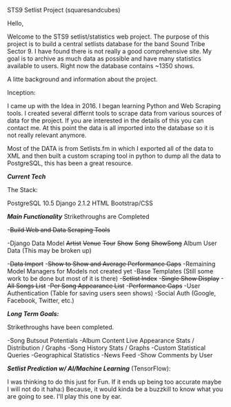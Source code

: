 STS9 Setlist Project (squaresandcubes)

Hello,

Welcome to the STS9 setlist/statistics web project. The purpose of this project is to build a central setlists database for the band Sound Tribe Sector 9. I have found there is not really a good comprehensive site. My goal is to archive as much data as possible and have many statistics available to users. Right now the database contains ~1350 shows.

A litte background and information about the project.

Inception:

I came up with the Idea in 2016. I began learning Python and Web Scraping tools. I created several differnt tools to scrape data from various sources of data for the project. If you are interested in the details of this you can contact me. At this point the data is all imported into the database so it is not really relevant anymore.

Most of the DATA is from Setlists.fm in which I exported all of the data to XML and then built a custom scraping tool in python to dump all the data to PostgreSQL, this has been a great resource.

***Current Tech***

The Stack:

PostgreSQL 10.5
Django 2.1.2
HTML
Bootstrap/CSS

***Main Functionality***
Strikethroughs are Completed

-~~Build Web and Data Scraping Tools~~

-Django Data Model
~~Artist~~
~~Venue~~
~~Tour~~
~~Show~~
~~Song~~
~~ShowSong~~
Album
User Data (This may be broken up)

-~~Data Import~~
-~~Show to Show and Average Performance Gaps~~
-Remaining Model Managers for Models not created yet
-Base Templates (Still some work to be done but most of it is there)
-~~Setlist Index~~
-~~Single Show Display~~
-~~All Songs List~~
-~~Per Song Appearance List~~
-~~Performance Gaps~~
-User Authentication (Table for saving users seen shows)
-Social Auth (Google, Facebook, Twitter, etc.)


***Long Term Goals:***

Strikethroughs have been completed.

-Song Butsout Potentials
-Album Content Live Appearance Stats / Distribution / Graphs
-Song History Stats / Graphs
-Custom Statistical Queries
-Geographical Statistics
-News Feed
-Show Comments by User

***Setlist Prediction w/ AI/Machine Learning*** (TensorFlow): 

I was thinking to do this just for Fun. If it ends up being too accurate maybe I will not do it haha:) Because, it would kinda be a buzzkill to know what you are going to see. I'll play this one by ear.

